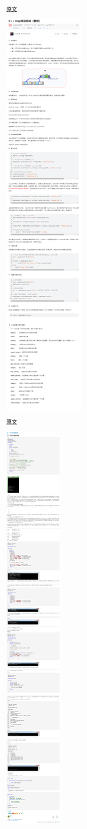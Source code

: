 [原文](https://blog.csdn.net/sevenjoin/article/details/81943864)

![map详解](map详解.png)

[原文](https://www.cnblogs.com/caiyishuai/p/8646345.html)

![set详解](set详解.png)